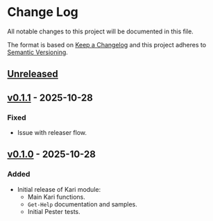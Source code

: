 # Change Log

All notable changes to this project will be documented in this file.

The format is based on [Keep a Changelog] and this project adheres to [Semantic Versioning](http://semver.org/).

## [Unreleased]

## [v0.1.1] - 2025-10-28

### Fixed

- Issue with releaser flow.

## [v0.1.0] - 2025-10-28

### Added

- Initial release of Kari module:
    - Main Kari functions.
    - `Get-Help` documentation and samples.
    - Initial Pester tests.

<!--TEMPLATE
## [v0.0.0] - YYYY-MM-YY

### Added

### Changed

### Deprecated

### Removed

### Fixed

### Security

[Unreleased]: https://github.com/hudsonm62/PS-Kari/compare/v0.0.0...HEAD
[v0.0.0]: https://github.com/hudsonm62/PS-Kari/releases/tag/v0.0.0
-->

[Unreleased]: https://github.com/hudsonm62/PS-Kari/compare/v0.1.1...HEAD
[v0.1.1]: https://github.com/hudsonm62/PS-Kari/releases/tag/v0.1.1
[v0.1.0]: https://github.com/hudsonm62/PS-Kari/releases/tag/v0.1.0
[Keep a Changelog]: http://keepachangelog.com/
